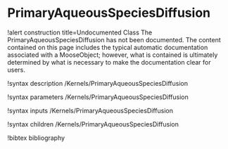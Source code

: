 <!-- MOOSE Documentation Stub: Remove this when content is added. -->

# PrimaryAqueousSpeciesDiffusion

!alert construction title=Undocumented Class
The PrimaryAqueousSpeciesDiffusion has not been documented. The content contained on this page includes the
typical automatic documentation associated with a MooseObject; however, what is contained is
ultimately determined by what is necessary to make the documentation clear for users.

!syntax description /Kernels/PrimaryAqueousSpeciesDiffusion

!syntax parameters /Kernels/PrimaryAqueousSpeciesDiffusion

!syntax inputs /Kernels/PrimaryAqueousSpeciesDiffusion

!syntax children /Kernels/PrimaryAqueousSpeciesDiffusion

!bibtex bibliography
